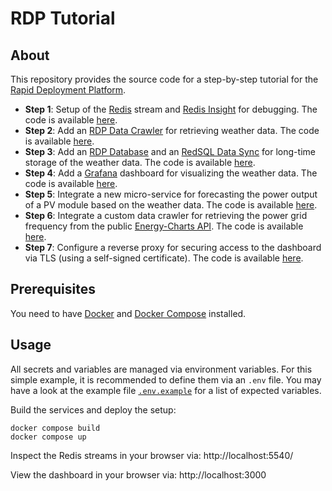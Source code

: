 # RDP Tutorial

## About

This repository provides the source code for a step-by-step tutorial for the [Rapid Deployment Platform](https://ait-rdp.github.io/).

+ **Step 1**:
  Setup of the [Redis](https://redis.io/) stream and [Redis Insight](https://redis.io/insight/) for debugging.
  The code is available [here](https://github.com/AIT-RDP/rdp-tutorial/tree/step-1).
+ **Step 2**:
  Add an [RDP Data Crawler](https://ait-rdp.github.io/rdp-data-crawler) for retrieving weather data.
  The code is available [here](https://github.com/AIT-RDP/rdp-tutorial/tree/step-2).
+ **Step 3**:
  Add an [RDP Database](https://ait-rdp.github.io/rdp-database) and an [RedSQL Data Sync](https://ait-rdp.github.io/rdp-redsql) for long-time storage of the weather data.
  The code is available [here](https://github.com/AIT-RDP/rdp-tutorial/tree/step-3).
+ **Step 4**:
  Add a [Grafana](https://grafana.com/oss/grafana/) dashboard for visualizing the weather data.
  The code is available [here](https://github.com/AIT-RDP/rdp-tutorial/tree/step-4).
+ **Step 5**:
  Integrate a new micro-service for forecasting the power output of a PV module based on the weather data.
  The code is available [here](https://github.com/AIT-RDP/rdp-tutorial/tree/step-5).
+ **Step 6**:
  Integrate a custom data crawler for retrieving the power grid frequency from the public [Energy-Charts API](https://api.energy-charts.info/).
  The code is available [here](https://github.com/AIT-RDP/rdp-tutorial/tree/step-6).
+ **Step 7**:
  Configure a reverse proxy for securing access to the dashboard via TLS (using a self-signed certificate).
  The code is available [here](https://github.com/AIT-RDP/rdp-tutorial/tree/step-7).

## Prerequisites

You need to have [Docker](https://docs.docker.com/) and [Docker Compose](https://docs.docker.com/compose/) installed.

## Usage

All secrets and variables are managed via environment variables.
For this simple example, it is recommended to define them via an `.env` file.
You may have a look at the example file [`.env.example`](.env.example) for a list of expected variables.

Build the services and deploy the setup:
``` shell
docker compose build
docker compose up
```

Inspect the Redis streams in your browser via: http://localhost:5540/

View the dashboard in your browser via: http://localhost:3000

